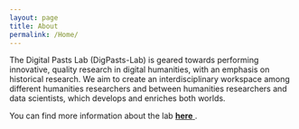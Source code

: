 ```yaml
---
layout: page
title: About
permalink: /Home/
---
```


The Digital Pasts Lab (DigPasts-Lab) is geared towards performing innovative, quality research in digital humanities, with an emphasis on historical research. We aim to create an interdisciplinary workspace among different humanities researchers and between humanities researchers and data scientists, which develops and enriches both worlds.

You can find more information about the lab <a href="https://digitalpasts.github.io/index.html" target="_blank"> **here** </a>.
